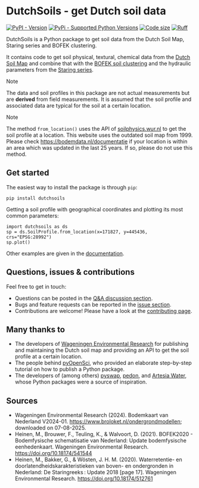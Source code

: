 # DutchSoils - get Dutch soil data

[![PyPI - Version](https://img.shields.io/pypi/v/dutchsoils)](https://pypi.org/project/dutchsoils/)
[![PyPi - Supported Python Versions](https://img.shields.io/pypi/pyversions/dutchsoils)](https://pypi.org/project/dutchsoils/)
[![Code size](https://img.shields.io/github/languages/code-size/markvdbrink/dutchsoils)](https://pypi.org/project/dutchsoils/)
[![Ruff](https://img.shields.io/endpoint?url=https://raw.githubusercontent.com/astral-sh/ruff/main/assets/badge/v2.json)](https://github.com/astral-sh/ruff)

DutchSoils is a Python package to get soil data from the Dutch Soil Map, Staring series and BOFEK clustering.

It contains code to get soil physical, textural, chemical data from the [Dutch Soil Map](https://www.wur.nl/nl/show/bodemkaart-van-nederland.htm) and combine that with the [BOFEK soil clustering](https://www.wur.nl/nl/show/Bodemfysische-Eenhedenkaart-BOFEK2020.htm) and the hydraulic parameters from the [Staring series](https://research.wur.nl/en/publications/waterretentie-en-doorlatendheidskarakteristieken-van-boven-en-ond-5).

> [!Note]
> The data and soil profiles in this package are not actual measurements but are **derived** from field measurements. It is assumed that the soil profile and associated data are typical for the soil at a certain location.

> [!Note]
> The method `from_location()` uses the API of [soilphysics.wur.nl](https://soilphysics.wur.nl) to get the soil profile at a location. This website uses the outdated soil map from 1999. Please check https://bodemdata.nl/documentatie if your location is within an area which was updated in the last 25 years. If so, please do not use this method.

## Get started

The easiest way to install the package is through `pip`:

```shell
pip install dutchsoils
```

Getting a soil profile with geographical coordinates and plotting its most common parameters:

```
import dutchsoils as ds
sp = ds.SoilProfile.from_location(x=171827, y=445436, crs="EPSG:28992")
sp.plot()
```

Other examples are given in the [documentation](https://dutchsoils.readthedocs.io/en/latest/).

## Questions, issues & contributions

Feel free to get in touch:

- Questions can be posted in the [Q&A discussion section](https://github.com/markvdbrink/dutchsoils/discussions/categories/q-a).
- Bugs and feature requests can be reported in the [issue section](https://github.com/markvdbrink/dutchsoils/issues).
- Contributions are welcome! Please have a look at the [contributing page](https://dutchsoils.readthedocs.io/en/latest/contribute.html).

## Many thanks to
- The developers of [Wageningen Environmental Research](https://soilphysics.wur.nl) for publishing and maintaining the Dutch soil map and providing an API to get the soil profile at a certain location.
- The people behind [pyOpenSci](https://www.pyopensci.org/python-package-guide/index.html), who provided an elaborate step-by-step tutorial on how to publish a Python package.
- The developers of (among others) [pyswap](https://github.com/zawadzkim/pySWAP), [pedon](https://github.com/martinvonk/pedon), and [Artesia Water](https://github.com/ArtesiaWater), whose Python packages were a source of inspiration.

## Sources

- Wageningen Environmental Research (2024). Bodemkaart van Nederland V2024-01. https://www.broloket.nl/ondergrondmodellen; downloaded on 07-08-2025.
- Heinen, M., Brouwer, F., Teuling, K., & Walvoort, D. (2021). BOFEK2020 - Bodemfysische schematisatie van Nederland: Update bodemfysische eenhedenkaart. Wageningen Environmental Research. https://doi.org/10.18174/541544
- Heinen, M., Bakker, G., & Wösten, J. H. M. (2020). Waterretentie- en doorlatendheidskarakteristieken van boven- en ondergronden in Nederland: De Staringreeks : Update 2018 [page 17]. Wageningen Environmental Research. https://doi.org/10.18174/512761
